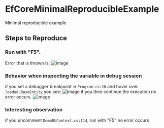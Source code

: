 # EfCoreMinimalReproducibleExample
Minimal reproducible example
 
## Steps to Reproduce

### Run with "F5".
Error that is thrown is:
![image](https://user-images.githubusercontent.com/1539741/158059006-4927b3bf-80d5-47f7-a6cd-20de48e4e9b3.png)

### Behavior when inspecting the variable in debug session 
if you set a debugger breakpoint in `Program.cs:16` and hover over `loaded.BaseEntity` you see:
![image](https://user-images.githubusercontent.com/1539741/158059020-ce8bcbc9-9a59-4caa-9e90-ce52b984703a.png)
if you then continue the execution no error occurs.
![image](https://user-images.githubusercontent.com/1539741/158059012-fd907b2e-f04e-481e-b784-bc593bf3e6b1.png)

### Interesting observation
if you uncomment `DemoDbContext.cs:114`, run with "F5" no error occurs
